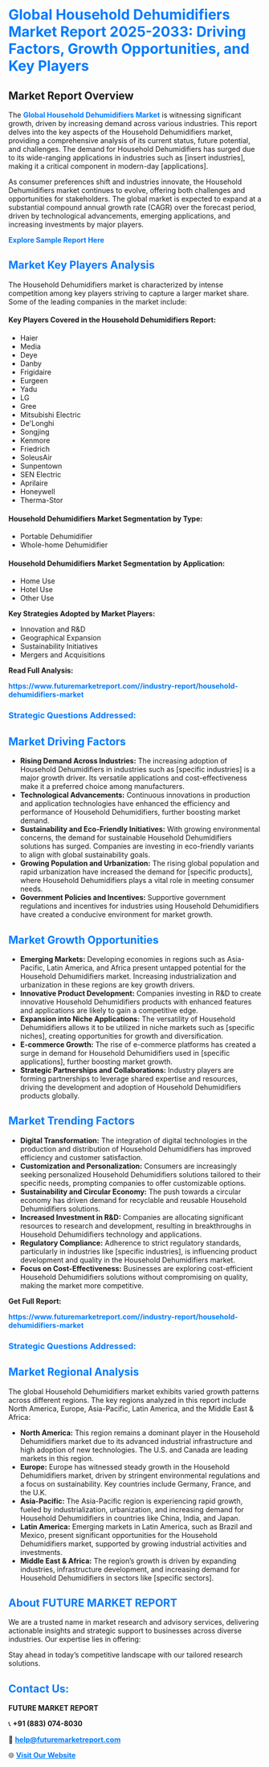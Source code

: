 <h1 style="color: #007BFF;">Global Household Dehumidifiers Market Report 2025-2033: Driving Factors, Growth Opportunities, and Key Players</h1>

<section id="overview">
<h2>Market Report Overview</h2>
<p>The <a href="https://www.futuremarketreport.com//industry-report/household-dehumidifiers-market" style="color: #007BFF; text-decoration: none;"><strong>Global Household Dehumidifiers Market</strong></a> is witnessing significant growth, driven by increasing demand across various industries. This report delves into the key aspects of the Household Dehumidifiers market, providing a comprehensive analysis of its current status, future potential, and challenges. The demand for Household Dehumidifiers has surged due to its wide-ranging applications in industries such as [insert industries], making it a critical component in modern-day [applications].</p>
<p>As consumer preferences shift and industries innovate, the Household Dehumidifiers market continues to evolve, offering both challenges and opportunities for stakeholders. The global market is expected to expand at a substantial compound annual growth rate (CAGR) over the forecast period, driven by technological advancements, emerging applications, and increasing investments by major players.</p>
</section>

<section id="overview">
<p><a href="https://www.futuremarketreport.com//request-sample/reportId=88008" style="color: #007BFF; text-decoration: none;"><strong>Explore Sample Report Here</strong></a></p>
</section>

<section id="key-players">
<h2 style="color: #007BFF;">Market Key Players Analysis</h2>
<p>The Household Dehumidifiers market is characterized by intense competition among key players striving to capture a larger market share. Some of the leading companies in the market include:</p>
<h4>Key Players Covered in the Household Dehumidifiers Report:</h4>
<ul><li>Haier</li><li>Media</li><li>Deye</li><li>Danby</li><li>Frigidaire</li><li>Eurgeen</li><li>Yadu</li><li>LG</li><li>Gree</li><li>Mitsubishi Electric</li><li>De&#039;Longhi</li><li>Songjing</li><li>Kenmore</li><li>Friedrich</li><li>SoleusAir</li><li>Sunpentown</li><li>SEN Electric</li><li>Aprilaire</li><li>Honeywell</li><li>Therma-Stor</li></ul>
<h4>Household Dehumidifiers Market Segmentation by Type:</h4>
<ul><li>Portable Dehumidifier</li><li>Whole-home Dehumidifier</li></ul>

<h4>Household Dehumidifiers Market Segmentation by Application:</h4>
<ul><li>Home Use</li><li>Hotel Use</li><li>Other Use</li></ul>
<p><strong>Key Strategies Adopted by Market Players:</strong></p>
<ul>
<li>Innovation and R&D</li>
<li>Geographical Expansion</li>
<li>Sustainability Initiatives</li>
<li>Mergers and Acquisitions</li>
</ul>
</section>

<section>
<p><strong>Read Full Analysis: </strong></p><a href="https://www.futuremarketreport.com//industry-report/household-dehumidifiers-market" style="color: #007BFF; text-decoration: none;"><strong>https://www.futuremarketreport.com//industry-report/household-dehumidifiers-market</strong></a>
<h3 style="color: #007BFF;">Strategic Questions Addressed:</h3>
</section>

<section id="driving-factors">
<h2 style="color: #007BFF;">Market Driving Factors</h2>
<ul>
<li><strong>Rising Demand Across Industries:</strong> The increasing adoption of Household Dehumidifiers in industries such as [specific industries] is a major growth driver. Its versatile applications and cost-effectiveness make it a preferred choice among manufacturers.</li>
<li><strong>Technological Advancements:</strong> Continuous innovations in production and application technologies have enhanced the efficiency and performance of Household Dehumidifiers, further boosting market demand.</li>
<li><strong>Sustainability and Eco-Friendly Initiatives:</strong> With growing environmental concerns, the demand for sustainable Household Dehumidifiers solutions has surged. Companies are investing in eco-friendly variants to align with global sustainability goals.</li>
<li><strong>Growing Population and Urbanization:</strong> The rising global population and rapid urbanization have increased the demand for [specific products], where Household Dehumidifiers plays a vital role in meeting consumer needs.</li>
<li><strong>Government Policies and Incentives:</strong> Supportive government regulations and incentives for industries using Household Dehumidifiers have created a conducive environment for market growth.</li>
</ul>
</section>

<section id="growth-opportunities">
<h2 style="color: #007BFF;">Market Growth Opportunities</h2>
<ul>
<li><strong>Emerging Markets:</strong> Developing economies in regions such as Asia-Pacific, Latin America, and Africa present untapped potential for the Household Dehumidifiers market. Increasing industrialization and urbanization in these regions are key growth drivers.</li>
<li><strong>Innovative Product Development:</strong> Companies investing in R&D to create innovative Household Dehumidifiers products with enhanced features and applications are likely to gain a competitive edge.</li>
<li><strong>Expansion into Niche Applications:</strong> The versatility of Household Dehumidifiers allows it to be utilized in niche markets such as [specific niches], creating opportunities for growth and diversification.</li>
<li><strong>E-commerce Growth:</strong> The rise of e-commerce platforms has created a surge in demand for Household Dehumidifiers used in [specific applications], further boosting market growth.</li>
<li><strong>Strategic Partnerships and Collaborations:</strong> Industry players are forming partnerships to leverage shared expertise and resources, driving the development and adoption of Household Dehumidifiers products globally.</li>
</ul>
</section>

<section id="trending-factors">
<h2 style="color: #007BFF;">Market Trending Factors</h2>
<ul>
<li><strong>Digital Transformation:</strong> The integration of digital technologies in the production and distribution of Household Dehumidifiers has improved efficiency and customer satisfaction.</li>
<li><strong>Customization and Personalization:</strong> Consumers are increasingly seeking personalized Household Dehumidifiers solutions tailored to their specific needs, prompting companies to offer customizable options.</li>
<li><strong>Sustainability and Circular Economy:</strong> The push towards a circular economy has driven demand for recyclable and reusable Household Dehumidifiers solutions.</li>
<li><strong>Increased Investment in R&D:</strong> Companies are allocating significant resources to research and development, resulting in breakthroughs in Household Dehumidifiers technology and applications.</li>
<li><strong>Regulatory Compliance:</strong> Adherence to strict regulatory standards, particularly in industries like [specific industries], is influencing product development and quality in the Household Dehumidifiers market.</li>
<li><strong>Focus on Cost-Effectiveness:</strong> Businesses are exploring cost-efficient Household Dehumidifiers solutions without compromising on quality, making the market more competitive.</li>
</ul>
</section>

<section>
<p><strong>Get Full Report: </strong></p><a href="https://www.futuremarketreport.com//industry-report/household-dehumidifiers-market" style="color: #007BFF; text-decoration: none;"><strong>https://www.futuremarketreport.com//industry-report/household-dehumidifiers-market</strong></a>
<h3 style="color: #007BFF;">Strategic Questions Addressed:</h3>
</section>


<section id="regional-analysis">
<h2 style="color: #007BFF;">Market Regional Analysis</h2>
<p>The global Household Dehumidifiers market exhibits varied growth patterns across different regions. The key regions analyzed in this report include North America, Europe, Asia-Pacific, Latin America, and the Middle East & Africa:</p>
<ul>
<li><strong>North America:</strong> This region remains a dominant player in the Household Dehumidifiers market due to its advanced industrial infrastructure and high adoption of new technologies. The U.S. and Canada are leading markets in this region.</li>
<li><strong>Europe:</strong> Europe has witnessed steady growth in the Household Dehumidifiers market, driven by stringent environmental regulations and a focus on sustainability. Key countries include Germany, France, and the U.K.</li>
<li><strong>Asia-Pacific:</strong> The Asia-Pacific region is experiencing rapid growth, fueled by industrialization, urbanization, and increasing demand for Household Dehumidifiers in countries like China, India, and Japan.</li>
<li><strong>Latin America:</strong> Emerging markets in Latin America, such as Brazil and Mexico, present significant opportunities for the Household Dehumidifiers market, supported by growing industrial activities and investments.</li>
<li><strong>Middle East & Africa:</strong> The region’s growth is driven by expanding industries, infrastructure development, and increasing demand for Household Dehumidifiers in sectors like [specific sectors].</li>
</ul>
</section>

<footer>
<h2 style="color: #007BFF;">About FUTURE MARKET REPORT</h2>
<p>We are a trusted name in market research and advisory services, delivering actionable insights and strategic support to businesses across diverse industries. Our expertise lies in offering:</p>

<p>Stay ahead in today’s competitive landscape with our tailored research solutions.</p>

<h2 style="color: #007BFF;">Contact Us:</h2>
<p><strong>FUTURE MARKET REPORT</strong></p>
<p>📞 <strong>+91 (883) 074-8030</strong></p>
<p>📧 <strong><a href="mailto:help@futuremarketreport.com" style="color: #007BFF;">help@futuremarketreport.com</a></strong></p>
<p>🌐 <strong><a href="https://www.futuremarketreport.com/" style="color: #007BFF;">Visit Our Website</a></strong></p>
</footer>